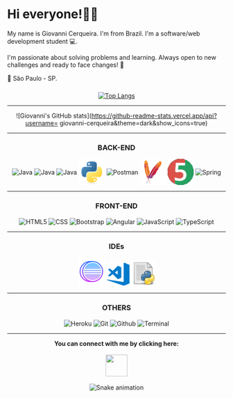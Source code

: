 # Hi everyone!✌🏽

My name is Giovanni Cerqueira. I'm from Brazil. I'm a software/web development student 💻.

I'm passionate about solving problems and learning. Always open to new challenges and ready to face changes! 🚀

📍 São Paulo - SP.
###

<div align="center">

[![Top Langs](https://github-readme-stats.vercel.app/api/top-langs/?username=giovanni-cerqueira&layout=compact&langs_count=7&theme=tokyonight)](https://github.com/giovanni-cerqueira/github-readme-stats)


<hr>
  
  ![Giovanni's GitHub stats](https://github-readme-stats.vercel.app/api?username= giovanni-cerqueira&theme=dark&show_icons=true)
  <hr>


<h3>BACK-END</h3>
  <p>
  <img align="center" alt="Java" height="60" width="60" src="https://cdn.jsdelivr.net/gh/devicons/devicon/icons/java/java-original-wordmark.svg">
  <img align="center" alt="Java" height="60" width="60" src="https://icongr.am/devicon/mysql-original-wordmark.svg?size=128&color=8701f4">
  <img align="center" alt="Java" height="60" width="60" src="https://icongr.am/devicon/postgresql-original.svg?size=128&color=currentColor">
  <img align="center" alt="Python" height="60" width="60" src="https://raw.githubusercontent.com/devicons/devicon/master/icons/python/python-original.svg">
  <img src="https://www.vectorlogo.zone/logos/getpostman/getpostman-icon.svg" alt="Postman" title="Postman" align="center" height="60px" width="60px">
  <img src="Logos-Conhecimentos/Maven.png" alt="Maven" title="Maven" align="center" height="60px" width="60px">
  <img src="Logos-Conhecimentos/Junit.png" alt="Junit" title="Junit" align="center" height="60px" width="60px">
  <img src="https://www.vectorlogo.zone/logos/springio/springio-icon.svg" alt="Spring" title="Spring" align="center" height="60px" width="60px">
   
  </p>

---

  <h3>FRONT-END</h3>
  <p>

   <img align="center" alt="HTML5" height="60" width="60" src="https://icongr.am/devicon/html5-original.svg?size=128&color=8701f4">
   <img align="center" alt="CSS" height="60" width="60" src="https://icongr.am/devicon/css3-original.svg?size=128&color=8701f4">
   <img align="center" alt="Bootstrap" height="60" width="60" src="https://icongr.am/devicon/bootstrap-plain-wordmark.svg?size=128&color=8701f4">
   <img align="center" alt="Angular" height="60" width="60" src="https://icongr.am/devicon/angularjs-original.svg?size=128&color=8701f4">
   <img align="center" alt="JavaScript" height="60" width="60" src="https://icongr.am/devicon/javascript-original.svg?size=128&color=8701f4">
   <img align="center" alt="TypeScript" height="60" width="60" src="https://icongr.am/devicon/typescript-original.svg?size=128&color=8701f4">
    
  </p>

---

  <h3>IDEs</h3>
  <p>
    <img src="Logos-Conhecimentos/Eclipse.png" alt="Eclipse" title="Eclipse">
    <img src="Logos-Conhecimentos/VSCode.png" alt="VSCode" title="VSCode">
    <img src="Logos-Conhecimentos/IDLEPython.png" alt="Python" title="IDLEPython" height="57px" width="57px">
  </p>

---

  <h3>OTHERS</h3>
  <p>
  
  <img align="center" alt="Heroku" height="60" width="60" src="https://icongr.am/devicon/heroku-original.svg?size=128&color=currentColor">
  <img align="center" alt="Git" height="60" width="60" src="https://icongr.am/devicon/git-original.svg?size=128&color=currentColor">
  <img align="center" alt="Github" height="60" width="60" src="https://icongr.am/octicons/mark-github.svg?size=128&color=ffffff">
   <img align="center" alt="Terminal" height="60" width="60" src="https://icongr.am/octicons/terminal.svg?size=128&color=ffffff">
    
  </p>
 
<hr>

**You can connect with me by clicking here:** <br> <br>
[<img src="https://icongr.am/devicon/linkedin-original.svg?size=128&color=c2c1c1"  height="50" width="50" />](https://www.linkedin.com/in/giovannicerqueira//)
  
  ![Snake animation](https://github.com/giovanni-cerqueira/giovanni-cerqueira/blob/output/github-contribution-grid-snake.svg)

</div>


